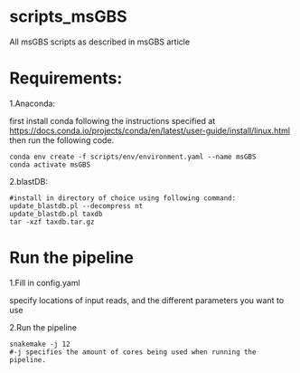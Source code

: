 # scripts_msGBS
All msGBS scripts as described in msGBS article

# Requirements:

1.Anaconda:

first install conda following the instructions specified at https://docs.conda.io/projects/conda/en/latest/user-guide/install/linux.html 
then run the following code.
```
conda env create -f scripts/env/environment.yaml --name msGBS
conda activate msGBS
```

2.blastDB:
```
#install in directory of choice using following command:
update_blastdb.pl --decompress nt
update_blastdb.pl taxdb
tar -xzf taxdb.tar.gz
```

# Run the pipeline

1.Fill in config.yaml

specify locations of input reads, and the different parameters you want to use

2.Run the pipeline
```
snakemake -j 12
#-j specifies the amount of cores being used when running the pipeline. 
```
